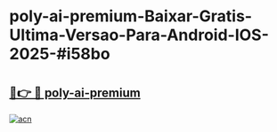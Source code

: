 # poly-ai-premium-Baixar-Gratis-Ultima-Versao-Para-Android-IOS-2025-#i58bo

# <h2><a href="https://ainizakaria.my?title=poly-ai-premium&ref=24M">🔗👉 🔴 poly-ai-premium</a></h2>

[![acn](https://github.com/user-attachments/assets/0f9c940e-d8b0-45ae-aac7-cd30a18b3e1c)](https://ainizakaria.my?title=poly-ai-premium&ref=24M)


